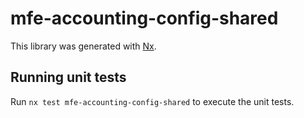 # mfe-accounting-config-shared

This library was generated with [Nx](https://nx.dev).

## Running unit tests

Run `nx test mfe-accounting-config-shared` to execute the unit tests.

